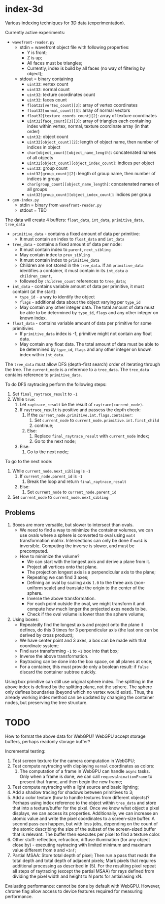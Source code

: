# index-3d

Various indexing techniques for 3D data (experimentation).

Currently active experiments:

* `wavefront-reader.py`
  * stdin = wavefront object file with following properties:
    * Y is front;
    * Z is up;
    * All faces must be triangles;
    * Currently, index is build by all faces (no way of filtering by object);
  * stdout = binary containing
    * `uint32`: vertex count
    * `uint32`: normal count
    * `uint32`: texture coordinates count
    * `uint32`: faces count
    * `float32[vertex_count][3]`: array of vertex coordinates
    * `float32[normal_count][3]`: array of normal vectors
    * `float32[texture_coords_count][2]`: array of texture coordinates
    * `uint32[face_count][3][3]`: array of triangles each containing index within vertex, normal, texture coordinate array (in that order)
    * `uint32`: object count
    * `uint32[object_count][2]`: length of object name, then number of indices in object
    * `char[object_count][object_name_length]`: concatenated names of all objects
    * `uint32[object_count][object_index_count]`: indices per object
    * `uint32`: group count
    * `uint32[group_count][2]`: length of group name, then number of indices in group
    * `char[group_count][object_name_length]`: concatenated names of all groups
    * `uint32[group_count][object_index_count]`: indices per group
* `gen-index.py`
  * stdin = binary from `wavefront-reader.py`
  * stdout = TBD

The data will create 4 buffers: `float_data`, `int_data`, `primitive_data`, `tree_data`

* `primitive_data` - contains a fixed amount of data per primitive:
  * It must contain an index to `float_data` and `int_data`
* `tree_data` - contains a fixed amount of data per node:
  * It must contain index to `parent`, `next_sibling`
  * May contain index to `prev_sibling`
  * It must contain index to `primitive_data`
  * Children are not stored in the `tree_data`. If an `primitive_data` identifies a container, it must contain in its `int_data` a `children_count`,
  * followed by `children_count` references to `tree_data`;
* `int_data` - contains variable amount of data per primitive, it must containt (at the start):
  * `type_id` - a way to identify the object
  * `flags` - additional data about the object varying per `type_id` 
  * May contain any other integer data. The total amount of data must be able to be determined by `type_id`, `flags` and any other integer on known index.
* `float_data` - contains variable amount of data per primitive for some primitivies
  * If `primitive_data` index is -1, primitive might not contain any float data.
  * May contain any float data. The total amount of data must be able to be determined by `type_id`, `flags` and any other integer on known index within `int_data`.

The `tree_data` must allow DFS (depth-first search) order of iterating through the tree. The `current_node` is a reference to a `tree_data`. The `tree_data` contains reference to `primitive_data`.

To do DFS raytracing perform the following steps:
1. Set `final_raytrace_result` to `-1`
2. While `true`:
   1. Let `raytrace_result` be the result of `raytrace(current_node)`.
   2. If `raytrace_result` is positive and passess the depth check:
      1. If the `current_node.primitive.int.flags.container`:
         1. Set `current_node` to `current_node.primitive.int.first_child`
         2. continue;
      2. Else:
         1. Replace `final_raytrace_result` with `current_node` index;
         2. Go to the next node;
   3. Else:
      1. Go to the next node;

To go to the next node:
1. While `current_node.next_sibling` is `-1`
   1. If `current_node.parent_id` is `-1`
      1. Break the loop and return `final_raytrace_result`
   2. Else:
      1. Set `current_node` to `current_node.parent_id`
2. Set `current_node` to `current_node.next_sibling`

## Problems

1. Boxes are more versatile, but slower to intersect than ovals.
   * We need to find a way to minimize the container volumes, we can use ovals where a sphere is converted to oval using `mat4` transformation matrix. Intersections can only be done if `mat4` is inversible. Computing the inverse is slower, and must be precomputed.
   * How to minimize the volume? 
     * We can start with the longest axis and derive a plane from it.
     * Project all vertices onto that plane.
     * The projection longest axis is a perpendicular axis to the plane;
     * Repeating we can find 3 axes;
     * Defining an oval by scaling axis `1.0` to the three axis (non-uniform scale) and translate the origin to the center of the sphere.
     * Inverse the above transformation.
     * For each point outside the oval, we might transform it and compute how much longer the projected axes needs to be.
     * Check if the oval volume is lower than the sphere volume;
2. Using boxes:
   * Repeatedly find the longest axis and project onto the plane it defines, do this 3 times for 3 perpendicular axis (the last one can be derived by cross product);
   * We have center point and 3 axes, a box can be made with that coordinate system;
   * Find `mat4` transforming `-1` to `+1` box into that box;
   * Inverse the above transformation.
   * Raytracing can be done into the box space, on all planes at once;
   * For a container, this must provide only a boolean result: if `false` discard the container subtree quickly.

Using box primitive can still use original sphere index. The splitting in the above index is defined by the splitting plane, not the sphere. The sphere only defines boundaries (beyond which no vertex would exist). Thus, the already working index method can be updated by changing the container nodes, but preserving the tree structure.

# TODO

How to format the above data for WebGPU? WebGPU accept storage buffers, perhaps readonly storage buffer?

Incremental testing:

1. Test screen texture for the camera computation in WebGPU;
2. Test compute raytracing with displaying `normal` coordinates as colors:
   1. The computation of a frame in WebGPU can handle `async` tasks. Only when a frame is done, we can call `requestAnimationFrame` to present that frame, and then begin the new frame;
3. Test compute raytracing with a light source and basic lighting;
4. Add a shadow tracing for shadows between primitives to 3;
5. Add a color texture (how to handle textures from different objects)? Perhaps using index reference to the object within `tree_data` and store that into a texture/buffer for the pixel. Once we know what object a pixel displays, we can access its properties. Additionally, we can increase an atomic value and write the pixel coordinates to a screen-size buffer. A second pass can happen, but with less jobs, depending on the count of the atomic describing the size of the subset of the screen-sized buffer that is relevant. The buffer then executes per pixel to find a texture color.
6. Other stuff: reflection, refraction, diffuse illumination (for any object close by) - executing raytracing with limited minimum and maximum value different from `0` and `+Inf`;
7. Partial MSAA: Store total depth of pixel; Then run a pass that reads the total depth and total depth of adjacent pixels; Mark pixels that requires additional processing as described in (5). For the resulting pixel repeat all steps of raytracing (except the partial MSAA) for rays defined from dividing the pixel width and height to N parts for antialiasing xN.

Evaluating performance: cannot be done by default with WebGPU. However, chrome flag allow access to device features required for measuring performance.